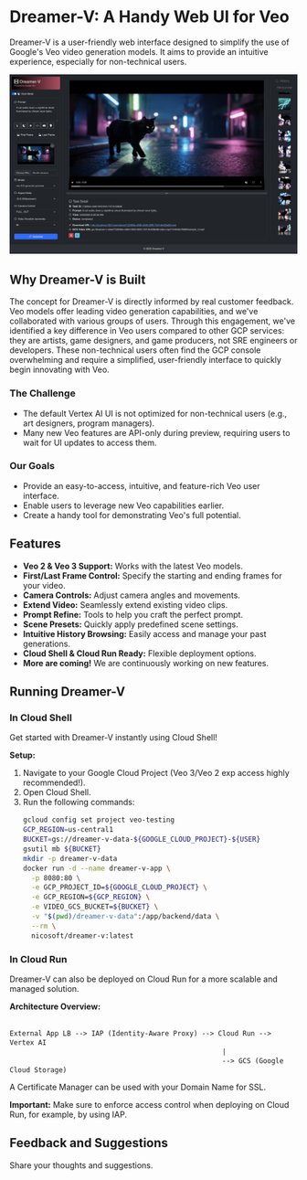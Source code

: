 # Dreamer-V: A Handy Web UI for Veo

Dreamer-V is a user-friendly web interface designed to simplify the use of Google's Veo video generation models. It aims to provide an intuitive experience, especially for non-technical users.

![alt text](images/dreamer-v.png)

## Why Dreamer-V is Built

The concept for Dreamer-V is directly informed by real customer feedback. Veo models offer leading video generation capabilities, and we've collaborated with various groups of users. Through this engagement, we've identified a key difference in Veo users compared to other GCP services: they are artists, game designers, and game producers, not SRE engineers or developers. These non-technical users often find the GCP console overwhelming and require a simplified, user-friendly interface to quickly begin innovating with Veo.

### The Challenge

*   The default Vertex AI UI is not optimized for non-technical users (e.g., art designers, program managers).
*   Many new Veo features are API-only during preview, requiring users to wait for UI updates to access them.

### Our Goals

*   Provide an easy-to-access, intuitive, and feature-rich Veo user interface.
*   Enable users to leverage new Veo capabilities earlier.
*   Create a handy tool for demonstrating Veo's full potential.

## Features

*   **Veo 2 & Veo 3 Support:** Works with the latest Veo models.
*   **First/Last Frame Control:** Specify the starting and ending frames for your video.
*   **Camera Controls:** Adjust camera angles and movements.
*   **Extend Video:** Seamlessly extend existing video clips.
*   **Prompt Refine:** Tools to help you craft the perfect prompt.
*   **Scene Presets:** Quickly apply predefined scene settings.
*   **Intuitive History Browsing:** Easily access and manage your past generations.
*   **Cloud Shell & Cloud Run Ready:** Flexible deployment options.
*   **More are coming!** We are continuously working on new features.

## Running Dreamer-V

### In Cloud Shell

Get started with Dreamer-V instantly using Cloud Shell!

**Setup:**

1.  Navigate to your Google Cloud Project (Veo 3/Veo 2 exp access highly recommended!).
2.  Open Cloud Shell.
3.  Run the following commands:
    ```bash
    gcloud config set project veo-testing
    GCP_REGION=us-central1
    BUCKET=gs://dreamer-v-data-${GOOGLE_CLOUD_PROJECT}-${USER}
    gsutil mb ${BUCKET}
    mkdir -p dreamer-v-data
    docker run -d --name dreamer-v-app \
      -p 8080:80 \
      -e GCP_PROJECT_ID=${GOOGLE_CLOUD_PROJECT} \
      -e GCP_REGION=${GCP_REGION} \
      -e VIDEO_GCS_BUCKET=${BUCKET} \
      -v "$(pwd)/dreamer-v-data":/app/backend/data \
      --rm \
      nicosoft/dreamer-v:latest
    ```

### In Cloud Run

Dreamer-V can also be deployed on Cloud Run for a more scalable and managed solution.

**Architecture Overview:**
```

External App LB --> IAP (Identity-Aware Proxy) --> Cloud Run --> Vertex AI
                                                    |
                                                    --> GCS (Google Cloud Storage)
```

A Certificate Manager can be used with your Domain Name for SSL.

**Important:** Make sure to enforce access control when deploying on Cloud Run, for example, by using IAP.

## Feedback and Suggestions

Share your thoughts and suggestions.
